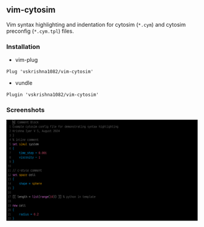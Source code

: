 ## vim-cytosim

Vim syntax highlighting and indentation for cytosim (`*.cym`) and cytosim 
preconfig (`*.cym.tpl`) files.

### Installation

- vim-plug

```
Plug 'vskrishna1082/vim-cytosim'
```

- vundle

```
Plugin 'vskrishna1082/vim-cytosim'
```

### Screenshots

![screenshot of cym file](./imgs/screenshot.png)

